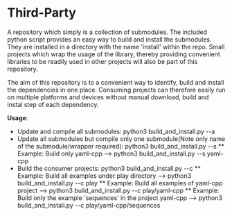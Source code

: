 # Third-Party

A repository which simply is a collection of submodules. The included python script provides an easy way to build and install the submodules. They are installed in a directory with the name 'install' within the repo. Small projects which wrap the usage of the library, thereby providing convenient libraries to be readily used in other projects will also be part of this repository. 

The aim of this repository is to  a convenient way to identify, build and install the dependencies in one place. Consuming projects can therefore easily run on multiple platforms and devices without manual download, build and instal step of each dependency. 

**Usage**:
* Update and compile all submodules: python3 build_and_install.py --a
* Update all submodules but compile only one submodule(Note only name of the submodule/wrapper required): python3 build_and_install.py --s <submodule-wrapper-name>
** Example: Build only yaml-cpp --> python3 build_and_install.py --s yaml-cpp
* Build the consumer projects: python3 build_and_install.py --c <path-to-the-consumer-project>
** Example: Build all examples under play directory --> python3 build_and_install.py --c play
** Example: Build all examples of yaml-cpp project --> python3 build_and_install.py --c play/yaml-cpp
** Example: Build only the example 'sequences' in the project yaml-cpp --> python3 build_and_install.py --c play/yaml-cpp/sequences
